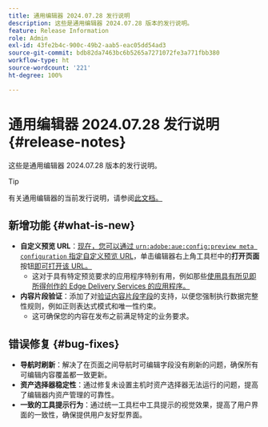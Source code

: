 ```yaml
---
title: 通用编辑器 2024.07.28 发行说明
description: 这些是通用编辑器 2024.07.28 版本的发行说明。
feature: Release Information
role: Admin
exl-id: 43fe2b4c-900c-49b2-aab5-eac05dd54ad3
source-git-commit: bdb82da7463bc6b5265a7271072fe3a771fbb380
workflow-type: ht
source-wordcount: '221'
ht-degree: 100%

---
```


# 通用编辑器 2024.07.28 发行说明 {#release-notes}

这些是通用编辑器 2024.07.28 版本的发行说明。

>[!TIP]
>
>有关通用编辑器的当前发行说明，请参阅[此文档。](/help/release-notes/universal-editor/current.md)

## 新增功能 {#what-is-new}

* **自定义预览 URL**：[现在，您可以通过 `urn:adobe:aue:config:preview meta configuration` 指定自定义预览 URL](/help/implementing/universal-editor/customizing.md#custom-preview-urls)，单击编辑器右上角工具栏中的&#x200B;**打开页面**&#x200B;按钮[即可打开该 URL。](/help/sites-cloud/authoring/universal-editor/navigation.md#universal-editor-toolbar)
   * 这对于具有特定预览要求的应用程序特别有用，例如那些[使用具有所见即所得创作的 Edge Delivery Services 的应用程序。](/help/edge/wysiwyg-authoring/authoring.md)
* **内容片段验证**：添加了对[验证内容片段字段](/help/assets/content-fragments/content-fragments-models.md#validation)的支持，以便您强制执行数据完整性规则，例如正则表达式模式和唯一性约束。
   * 这可确保您的内容在发布之前满足特定的业务要求。

## 错误修复 {#bug-fixes}

* **导航时刷新**：解决了在页面之间导航时可编辑字段没有刷新的问题，确保所有可编辑内容覆盖都一致更新。
* **资产选择器稳定性**：通过修复未设置主机时资产选择器无法运行的问题，提高了编辑器内资产管理的可靠性。
* **一致的工具提示行为**：通过统一工具栏中工具提示的视觉效果，提高了用户界面的一致性，确保提供用户友好型界面。
